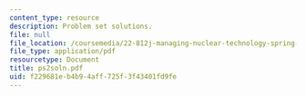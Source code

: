 ```yaml
---
content_type: resource
description: Problem set solutions.
file: null
file_location: /coursemedia/22-812j-managing-nuclear-technology-spring-2004/f229681eb4b94aff725f3f43401fd9fe_ps2soln.pdf
file_type: application/pdf
resourcetype: Document
title: ps2soln.pdf
uid: f229681e-b4b9-4aff-725f-3f43401fd9fe
---
```

